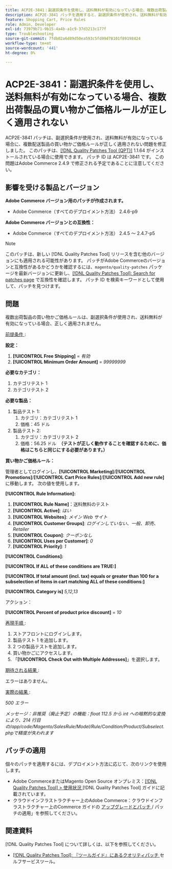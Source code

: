```yaml
---
title: ACP2E-3841：副選択条件を使用し、送料無料が有効になっている場合、複数出荷製品の買い物かご価格ルールが正しく適用されない
description: ACP2E-3841 パッチを適用すると、副選択条件が使用され、送料無料が有効になっている場合に、複数配送商品の買い物かご価格ルールが正しく適用されないAdobe Commerceの問題を修正できます。
feature: Shopping Cart, Price Rules
role: Admin, Developer
exl-id: 73979b71-9b15-4a4b-a1c9-37d3213c177f
type: Troubleshooting
source-git-commit: 7fdb02a6d89d50ea593c5fd99d78101f89198424
workflow-type: tm+mt
source-wordcount: '441'
ht-degree: 0%

---
```


# ACP2E-3841：副選択条件を使用し、送料無料が有効になっている場合、複数出荷製品の買い物かご価格ルールが正しく適用されない

ACP2E-3841 パッチは、副選択条件が使用され、送料無料が有効になっている場合に、複数配送製品の買い物かご価格ルールが正しく適用されない問題を修正しました。 このパッチは、[[!DNL Quality Patches Tool (QPT)]](/help/tools/quality-patches-tool/quality-patches-tool-to-self-serve-quality-patches.md) 1.1.64 がインストールされている場合に使用できます。 パッチ ID は ACP2E-3841 です。 この問題はAdobe Commerce 2.4.9 で修正される予定であることに注意してください。

## 影響を受ける製品とバージョン

**Adobe Commerce バージョン用のパッチが作成されます。**

* Adobe Commerce（すべてのデプロイメント方法） 2.4.6-p9

**Adobe Commerce バージョンとの互換性：**

* Adobe Commerce（すべてのデプロイメント方法） 2.4.5 ～ 2.4.7-p5

>[!NOTE]
>
>このパッチは、新しい [!DNL Quality Patches Tool] リリースを含む他のバージョンにも適用される可能性があります。 パッチがAdobe Commerceのバージョンと互換性があるかどうかを確認するには、`magento/quality-patches` パッケージを最新バージョンに更新し、[[!DNL Quality Patches Tool]: Search for patches page](https://experienceleague.adobe.com/tools/commerce-quality-patches/index.html?lang=ja) で互換性を確認します。 パッチ ID を検索キーワードとして使用して、パッチを見つけます。

## 問題

複数出荷製品の買い物かご価格ルールは、副選択条件が使用され、送料無料が有効になっている場合、正しく適用されません。

<u> 前提条件 </u>:

**設定：**
1. **[!UICONTROL Free Shipping]** = *有効*
1. **[!UICONTROL Minimum Order Amount]** = *99999999*

**必要なカテゴリ：**
1. カテゴリテスト 1
1. カテゴリテスト 2

**必要な製品：**
1. 製品テスト 1:
   1. カテゴリ：カテゴリテスト 1
   1. 価格：45 ドル
1. 製品テスト 2:
   1. カテゴリ：カテゴリテスト 2
   1. 価格：56.25 ドル 
      **（テストが正しく動作することを確認するために、価格はこちらと同じにする必要があります。）**

**買い物かご価格ルール：**

管理者としてログインし、**[!UICONTROL Marketing]**/**[!UICONTROL Promotions]**/**[!UICONTROL Cart Price Rules]**/**[!UICONTROL Add new rule]** に移動します。 次の値を使用します。

**[!UICONTROL Rule Information]:**
1. **[!UICONTROL Rule Name]**：送料無料のテスト
1. **[!UICONTROL Active]**: *はい*
1. **[!UICONTROL Websites]**: *メイン Web サイト*
1. **[!UICONTROL Customer Groups]**: *ログインしていない、一般、卸売、Retailer*
1. **[!UICONTROL Coupon]**: *クーポンなし*
1. **[!UICONTROL Uses per Customer]**: *0*
1. **[!UICONTROL Priority]**: *1*

**[!UICONTROL Conditions]:**

**[!UICONTROL If ALL of these conditions are TRUE:]**


**[!UICONTROL If total amount (incl. tax) equals or greater than 100 for a subselection of items in cart matching ALL of these conditions:]**


**[!UICONTROL Category is]** *5,12,13*

アクション：

**[!UICONTROL Percent of product price discount]** = *10*

<u> 再現手順 </u>:

1. ストアフロントにログインします。
2. 製品テスト 1 を追加します。
3. 2 つの製品テストを追加します。
4. 買い物かごにアクセスします。
5. 「**[!UICONTROL Check Out with Multiple Addresses]**」を選択します。

<u> 期待される結果 </u>:

エラーはありません。

<u> 実際の結果 </u>:

*500 エラー*

*メッセージ：非推奨（廃止予定）の機能：float 112.5 から int への暗黙的な変換により、214 行目の/app/code/Magento/SalesRule/Model/Rule/Condition/Product/Subselect.phpで精度が失われます*

## パッチの適用

個々のパッチを適用するには、デプロイメント方法に応じて、次のリンクを使用します。

* Adobe CommerceまたはMagento Open Source オンプレミス：[[!DNL Quality Patches Tool] > 使用状況 ](/help/tools/quality-patches-tool/usage.md) [!DNL Quality Patches Tool] ガイドに記載されています。
* クラウドインフラストラクチャー上のAdobe Commerce：クラウドインフラストラクチャー上のCommerce ガイドの [ アップグレードとパッチ ](https://experienceleague.adobe.com/docs/commerce-cloud-service/user-guide/develop/upgrade/apply-patches.html?lang=ja)/ パッチの適用」を参照してください。

## 関連資料

[!DNL Quality Patches Tool] について詳しくは、以下を参照してください。

* [[!DNL Quality Patches Tool]: 『ツールガイド』にあるクオリティパッチ ](/help/tools/quality-patches-tool/quality-patches-tool-to-self-serve-quality-patches.md) セルフサービスツール。
